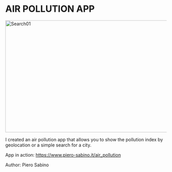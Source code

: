 <h1>AIR POLLUTION APP</h1>

<img src="https://i.ibb.co/FgpgLhB/Search01.png" alt="Search01" width="550px" height="350px">


I created an air pollution app that allows you to show the pollution index by geolocation or a simple search for a city.

App in action: https://www.piero-sabino.it/air_pollution

Author: Piero Sabino
